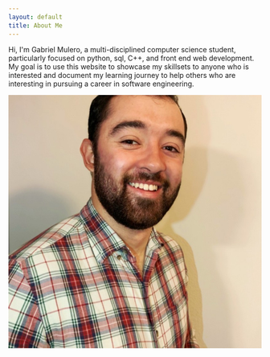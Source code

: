 ```yaml
--- 
layout: default
title: About Me
---
```

<div class="w3-content" style="max-width:1100px">
    <div class="w3-row w3-padding-64">
        <div class="w3-col m6 w3-padding-large">
            <p class="text-color"> Hi, I'm Gabriel Mulero, a multi-disciplined computer science student, particularly focused on python, sql, C++, and front end web development.   My goal is to use this website to showcase my skillsets to anyone  who is interested and document my learning journey to help others who are interesting in pursuing a career in software engineering. </p>
        </div>  
        <div class="w3-col m6 w3-padding-large w3-hide-small">
            <img src="assets\images\1603833561597.jpg" class="w3-round w3-image w3-opacity-min">
        </div>             
    </div>
</div>

